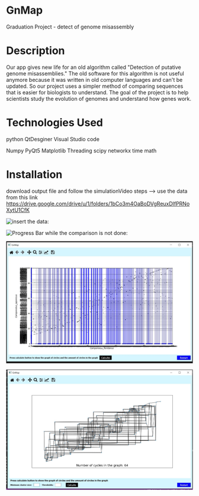 # GnMap
Graduation Project - detect of genome misassembly




# Description
Our app gives new life for an old algorithm called "Detection of putative genome misassemblies." 
The old software for this algorithm is not useful anymore because it was written in old computer languages and can't be updated.
So our project uses a simpler method of comparing sequences that is easier for biologists to understand. 
The goal of the project is to help scientists study the evolution of genomes and understand how genes work.





# Technologies Used

python
QtDesginer
Visual Studio code 

Numpy
PyQt5
Matplotlib
Threading
scipy
networkx
time
math





# Installation
download output file and follow the simulationVideo steps 
--> use the data from this link https://drive.google.com/drive/u/1/folders/1bCo3m4OaBoDVgReuxDlfPRNoXytU1CfK



![insert the data:](GnMap/img/66.jpg)


![Progress Bar while the comparison is not done:](AhmdBdran1/GnMap/img/33.jpg)

![oxford plot of the comparison :](/img/44.JPG)



![drew cycles :](img/55.JPG)





